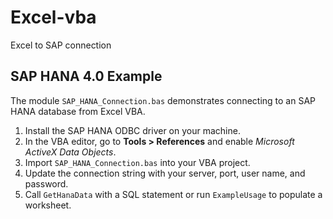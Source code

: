 # Excel-vba
Excel to SAP connection

## SAP HANA 4.0 Example

The module `SAP_HANA_Connection.bas` demonstrates connecting to an SAP HANA database from Excel VBA.

1. Install the SAP HANA ODBC driver on your machine.
2. In the VBA editor, go to **Tools > References** and enable *Microsoft ActiveX Data Objects*.
3. Import `SAP_HANA_Connection.bas` into your VBA project.
4. Update the connection string with your server, port, user name, and password.
5. Call `GetHanaData` with a SQL statement or run `ExampleUsage` to populate a worksheet.

